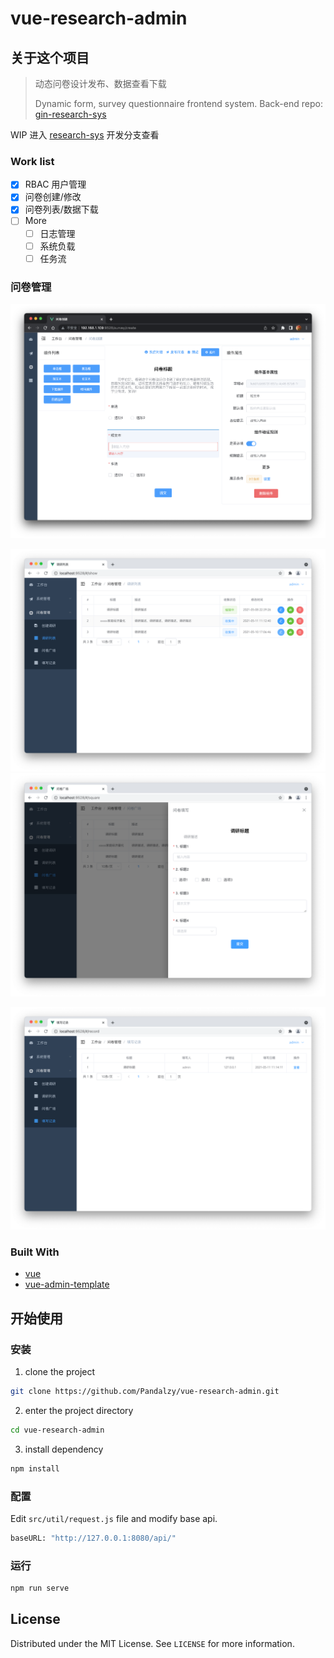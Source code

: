 # vue-research-admin

## 关于这个项目

> 动态问卷设计发布、数据查看下载
>
> Dynamic form, survey questionnaire frontend system. Back-end repo: [gin-research-sys](https://github.com/Pandalzy/gin-research-sys)

WIP 进入 [research-sys](https://github.com/zyuanx/research-sys) 开发分支查看
### Work list

-   [x] RBAC 用户管理
-   [x] 问卷创建/修改
-   [x] 问卷列表/数据下载
-   [ ] More
    -   [ ] 日志管理
    -   [ ] 系统负载
    -   [ ] 任务流

### 问卷管理

<img src="./assets/research-create.png" />

<img src="./assets/research-list.png" /><img src="./assets/research-square.png" />

<img src="./assets/record-list.png" />

### Built With

-   [vue](https://vuejs.org/)
-   [vue-admin-template](https://github.com/PanJiaChen/vue-admin-template)

## 开始使用

### 安装

1. clone the project

```sh
git clone https://github.com/Pandalzy/vue-research-admin.git
```

2. enter the project directory

```sh
cd vue-research-admin
```

3. install dependency

```sh
npm install
```

### 配置

Edit `src/util/request.js` file and modify base api.

```python
baseURL: "http://127.0.0.1:8080/api/"
```

### 运行

```sh
npm run serve
```

## License

Distributed under the MIT License. See `LICENSE` for more information.
